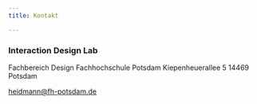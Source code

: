 ```yaml
---
title: Kontakt

---
```


### Interaction Design Lab
Fachbereich Design
Fachhochschule Potsdam
Kiepenheuerallee 5
14469 Potsdam

[heidmann@fh-potsdam.de](mailto:heidmann@fh-potsdam.de)